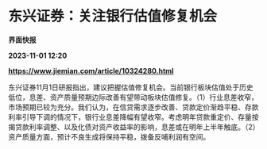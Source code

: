 # 东兴证券：关注银行估值修复机会
**界面快报**

**2023-11-01 12:20**

**https://www.jiemian.com/article/10324280.html**

东兴证券11月1日研报指出，建议把握估值修复机会。当前银行板块估值处于历史低位，息差、资产质量预期边际改善有望带动板块估值修复。（1）行业息差收窄，市场预期已较为充分。我们认为，在信贷需求逐步改善、贷款定价渐趋平稳、存款利率引导下调的情况下，银行业息差降幅有望收窄。考虑明年贷款重定价、存量按揭贷款利率调整、以及化债对资产收益率的影响，息差或在明年上半年触底。（2）资产质量方面，预计不良生成将保持平稳，拨备反哺利润有空间。